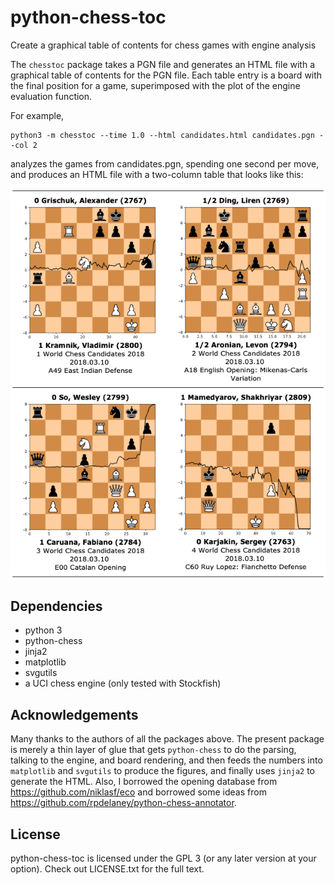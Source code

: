 # python-chess-toc
Create a graphical table of contents for chess games with engine analysis

The `chesstoc` package takes a PGN file and generates an HTML file with a graphical table of contents for the PGN
file. Each table entry is a board with the final position for a game,
superimposed with the plot of the engine evaluation function.

For example,

    python3 -m chesstoc --time 1.0 --html candidates.html candidates.pgn --col 2

analyzes the games from candidates.pgn, spending one second per move, and produces an HTML file with a two-column table that looks like this:

![TOC for candidates.pgn](https://raw.githubusercontent.com/i-tub/python-chess-toc/master/examples/screenshot.png)

## Dependencies
* python 3
* python-chess
* jinja2
* matplotlib
* svgutils
* a UCI chess engine (only tested with Stockfish)

## Acknowledgements

Many thanks to the authors of all the packages above. The present package is merely a thin layer of glue that gets `python-chess` to do the parsing, talking to the engine, and board rendering, and then feeds the numbers into `matplotlib` and `svgutils` to produce the figures, and finally uses `jinja2` to generate the HTML. Also, I borrowed the opening database from https://github.com/niklasf/eco and borrowed some ideas from https://github.com/rpdelaney/python-chess-annotator.

## License
python-chess-toc is licensed under the GPL 3 (or any later version at your option). Check out LICENSE.txt for the full text.
